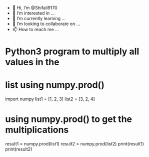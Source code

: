 - 👋 Hi, I’m @Shifali9170
- 👀 I’m interested in ...
- 🌱 I’m currently learning ...
- 💞️ I’m looking to collaborate on ...
- 📫 How to reach me ...

<!---
Shifali9170/Shifali9170 is a ✨ special ✨ repository because its `README.md` (this file) appears on your GitHub profile.
You can click the Preview link to take a look at your changes.
--->


# Python3 program to multiply all values in the
# list using numpy.prod()
 
import numpy
list1 = [1, 2, 3]
list2 = [3, 2, 4]
 
# using numpy.prod() to get the multiplications
result1 = numpy.prod(list1)
result2 = numpy.prod(list2)
print(result1)
print(result2)
